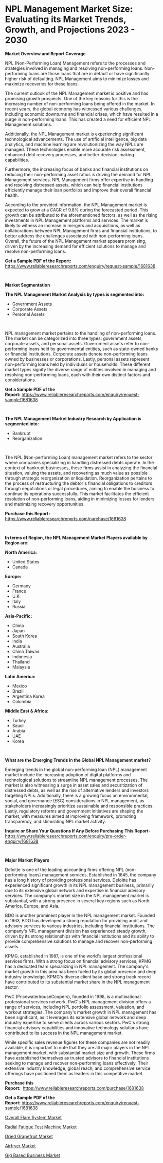 <p><h1>NPL Management Market Size: Evaluating its Market Trends, Growth, and Projections 2023 - 2030</h1></p><p><strong>Market Overview and Report Coverage</strong></p>
<p><p>NPL (Non-Performing Loan) Management refers to the processes and strategies involved in managing and resolving non-performing loans. Non-performing loans are those loans that are in default or have significantly higher risk of defaulting. NPL Management aims to minimize losses and maximize recoveries for these loans.</p><p>The current outlook of the NPL Management market is positive and has promising growth prospects. One of the key reasons for this is the increasing number of non-performing loans being offered in the market. In recent years, the global economy has witnessed various challenges, including economic downturns and financial crises, which have resulted in a surge in non-performing loans. This has created a need for efficient NPL Management solutions.</p><p>Additionally, the NPL Management market is experiencing significant technological advancements. The use of artificial intelligence, big data analytics, and machine learning are revolutionizing the way NPLs are managed. These technologies enable more accurate risk assessment, enhanced debt recovery processes, and better decision-making capabilities.</p><p>Furthermore, the increasing focus of banks and financial institutions on reducing their non-performing asset ratios is driving the demand for NPL Management services. NPL Management firms offer expertise in handling and resolving distressed assets, which can help financial institutions efficiently manage their loan portfolios and improve their overall financial health.</p><p>According to the provided information, the NPL Management market is expected to grow at a CAGR of 9.8% during the forecasted period. This growth can be attributed to the aforementioned factors, as well as the rising investments in NPL Management platforms and services. The market is likely to witness an increase in mergers and acquisitions, as well as collaborations between NPL Management firms and financial institutions, to better address the challenges associated with non-performing loans. Overall, the future of the NPL Management market appears promising, driven by the increasing demand for efficient solutions to manage and resolve non-performing loans.</p></p>
<p><strong>Get a Sample PDF of the Report:</strong> <a href="https://www.reliableresearchreports.com/enquiry/request-sample/1681638">https://www.reliableresearchreports.com/enquiry/request-sample/1681638</a></p>
<p>&nbsp;</p>
<p><strong>Market Segmentation</strong></p>
<p><strong>The NPL Management Market Analysis by types is segmented into:</strong></p>
<p><ul><li>Government Assets</li><li>Corporate Assets</li><li>Personal Assets</li></ul></p>
<p>&nbsp;</p>
<p><p>NPL management market pertains to the handling of non-performing loans. The market can be categorized into three types: government assets, corporate assets, and personal assets. Government assets refer to non-performing loans held by governmental entities, such as state-owned banks or financial institutions. Corporate assets denote non-performing loans owned by businesses or corporations. Lastly, personal assets represent non-performing loans held by individuals or households. These different market types signify the diverse range of entities involved in managing and resolving non-performing loans, each with their own distinct factors and considerations.</p></p>
<p><strong>Get a Sample PDF of the Report:</strong>&nbsp;<a href="https://www.reliableresearchreports.com/enquiry/request-sample/1681638">https://www.reliableresearchreports.com/enquiry/request-sample/1681638</a></p>
<p>&nbsp;</p>
<p><strong>The NPL Management Market Industry Research by Application is segmented into:</strong></p>
<p><ul><li>Bankrupt</li><li>Reorganization</li></ul></p>
<p>&nbsp;</p>
<p><p>The NPL (Non-performing Loan) management market refers to the sector where companies specializing in handling distressed debts operate. In the context of bankrupt businesses, these firms assist in analyzing the financial situation, valuing the assets, and recovering as much value as possible through strategic reorganization or liquidation. Reorganization pertains to the process of restructuring the debtor's financial obligations to creditors through negotiations or legal procedures, aiming to enable the business to continue its operations successfully. This market facilitates the efficient resolution of non-performing loans, aiding in minimizing losses for lenders and maximizing recovery opportunities.</p></p>
<p><strong>Purchase this Report:</strong>&nbsp; <a href="https://www.reliableresearchreports.com/purchase/1681638">https://www.reliableresearchreports.com/purchase/1681638</a></p>
<p>&nbsp;</p>
<p><strong>In terms of Region, the NPL Management Market Players available by Region are:</strong></p>
<p>
    <p> <strong> North America: </strong>
        <ul>
            <li>United States</li>
            <li>Canada</li>
        </ul>
        </p> 
    <p> <strong> Europe: </strong>
        <ul>
            <li>Germany</li>
            <li>France</li>
            <li>U.K.</li>
            <li>Italy</li>
            <li>Russia</li>
        </ul>
        </p> 
    <p> <strong> Asia-Pacific: </strong>
        <ul>
            <li>China</li>
            <li>Japan</li>
            <li>South Korea</li>
            <li>India</li>
            <li>Australia</li>
            <li>China Taiwan</li>
            <li>Indonesia</li>
            <li>Thailand</li>
            <li>Malaysia</li>
        </ul>
        </p> 
    <p> <strong> Latin America: </strong>
        <ul>
            <li>Mexico</li>
            <li>Brazil</li>
            <li>Argentina Korea</li>
            <li>Colombia</li>
        </ul>
        </p> 
    <p> <strong> Middle East & Africa: </strong>
        <ul>
            <li>Turkey</li>
            <li>Saudi</li>
            <li>Arabia</li>
            <li>UAE</li>
            <li>Korea</li>
        </ul>
    </p>
    </p>
<p>&nbsp;</p>
<p><strong>What are the Emerging Trends in the Global NPL Management market?</strong></p>
<p><p>Emerging trends in the global non-performing loan (NPL) management market include the increasing adoption of digital platforms and technological solutions to streamline NPL management processes. The market is also witnessing a surge in asset sales and securitization of distressed debts, as well as the rise of alternative lenders and investors targeting NPLs. Additionally, there is a growing focus on environmental, social, and governance (ESG) considerations in NPL management, as stakeholders increasingly prioritize sustainable and responsible practices. Lastly, regulatory reforms and government initiatives are shaping the market, with measures aimed at improving framework, promoting transparency, and stimulating NPL market activity.</p></p>
<p><strong>Inquire or Share Your Questions If Any Before Purchasing This Report</strong>- <a href="https://www.reliableresearchreports.com/enquiry/pre-order-enquiry/1681638">https://www.reliableresearchreports.com/enquiry/pre-order-enquiry/1681638</a></p>
<p>&nbsp;</p>
<p><strong>Major Market Players</strong></p>
<p><p>Deloitte is one of the leading accounting firms offering NPL (non-performing loans) management services. Established in 1845, the company has a long history of providing professional services. Deloitte has experienced significant growth in its NPL management business, primarily due to its extensive global network and expertise in financial advisory services. The company's market size in the NPL management market is substantial, with a strong presence in several key regions such as North America, Europe, and Asia.</p><p>BDO is another prominent player in the NPL management market. Founded in 1963, BDO has developed a strong reputation for providing audit and advisory services to various industries, including financial institutions. The company's NPL management division has experienced steady growth, driven by its strong relationships with financial institutions and its ability to provide comprehensive solutions to manage and recover non-performing assets.</p><p>KPMG, established in 1987, is one of the world's largest professional services firms. With a strong focus on financial advisory services, KPMG has a dedicated team specializing in NPL management. The company's market growth in this area has been fueled by its global presence and deep industry knowledge. KPMG's diverse client base and strong track record have contributed to its substantial market share in the NPL management sector.</p><p>PwC (PricewaterhouseCoopers), founded in 1998, is a multinational professional services network. PwC's NPL management division offers a range of services, including NPL portfolio assessment, valuation, and workout strategies. The company's market growth in NPL management has been significant, as it leverages its extensive global network and deep industry expertise to serve clients across various sectors. PwC's strong financial advisory capabilities and innovative technology solutions have contributed to its success in the NPL management market.</p><p>While specific sales revenue figures for these companies are not readily available, it is important to note that they are all major players in the NPL management market, with substantial market size and growth. These firms have established themselves as trusted advisors to financial institutions seeking to manage and recover non-performing loans effectively. Their extensive industry knowledge, global reach, and comprehensive service offerings have positioned them as leaders in this competitive market.</p></p>
<p><strong>Purchase this Report:</strong>&nbsp;&nbsp;<a href="https://www.reliableresearchreports.com/purchase/1681638">https://www.reliableresearchreports.com/purchase/1681638</a></p>
<p></p>
<p><strong>Get a Sample PDF of the Report:</strong>&nbsp;<a href="https://www.reliableresearchreports.com/enquiry/request-sample/1681638">https://www.reliableresearchreports.com/enquiry/request-sample/1681638</a></p>
<p><p><a href="https://www.linkedin.com/pulse/overall-flare-system-market-challenges-opportunities-growth-drivers/">Overall Flare System Market</a></p><p><a href="https://www.linkedin.com/pulse/decoding-radial-fatigue-test-machine-market-deep-dive-latest/">Radial Fatigue Test Machine Market</a></p><p><a href="https://github.com/ChiragRP21/Market-Research-Report-List-1/blob/main/dried-grapefruit-market.md">Dried Grapefruit Market</a></p><p><a href="https://medium.com/@truly.fight.must/airfryer-market-size-growth-forecast-2023-2030-3ffc68d802f1">Airfryer Market</a></p><p><a href="https://medium.com/@justicelang2023/decoding-gig-based-business-market-metrics-market-share-trends-and-growth-patterns-2766751473c2">Gig Based Business Market</a></p></p>